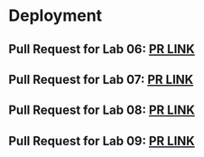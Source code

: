 # Deployment

## Pull Request for Lab 06: [PR LINK](https://github.com/KSTOV/game-of-greed/pull/1)
## Pull Request for Lab 07: [PR LINK](https://github.com/KSTOV/game-of-greed/compare/lab07?expand=1)
## Pull Request for Lab 08: [PR LINK](https://github.com/KSTOV/game-of-greed/pull/3)
## Pull Request for Lab 09: [PR LINK](https://github.com/KSTOV/game-of-greed/pull/4)